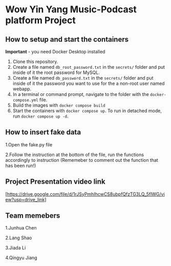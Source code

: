 # Wow Yin Yang Music-Podcast platform Project


## How to setup and start the containers
**Important** - you need Docker Desktop installed

1. Clone this repository.  
1. Create a file named `db_root_password.txt` in the `secrets/` folder and put inside of it the root password for MySQL. 
1. Create a file named `db_password.txt` in the `secrets/` folder and put inside of it the password you want to use for the a non-root user named webapp. 
1. In a terminal or command prompt, navigate to the folder with the `docker-compose.yml` file.  
1. Build the images with `docker compose build`
1. Start the containers with `docker compose up`.  To run in detached mode, run `docker compose up -d`.

## How to insert fake data 

1.Open the fake.py file

2.Follow the instruction at the bottom of the file, run the functions accordingly to instruction (Rememeber to comment out the function that has been run!)

## Project Presentation video link
[https://drive.google.com/file/d/1rJSyPmhIhcwCS8ubpfQfzTG3LQ_5flWG/view?usp=drive_link]
## Team memebers
1.Junhua Chen   

2.Lang Shao

3.Jiada Li

4.Qingyu Jiang






